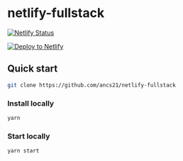 # netlify-fullstack
[![Netlify Status](https://api.netlify.com/api/v1/badges/f9af45dd-44ec-4d07-98c7-14dc5d05668d/deploy-status)](https://app.netlify.com/sites/netlify-fullstack/deploys)

[![Deploy to Netlify](https://www.netlify.com/img/deploy/button.svg)](https://app.netlify.com/start/deploy?repository=https://github.com/ancs21/netlify-fullstack)

## Quick start

```bash
git clone https://github.com/ancs21/netlify-fullstack
```

### Install locally

```bash
yarn
```

### Start locally

```bash
yarn start
```
